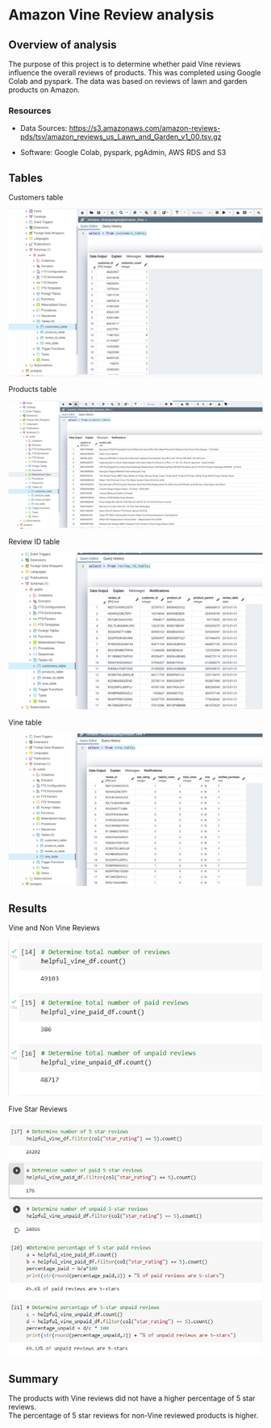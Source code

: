 # Amazon Vine Review analysis



## Overview of analysis


The purpose of this project is to determine whether paid Vine reviews influence the overall reviews of products. This was completed using Google Colab and pyspark. The data was based on reviews of lawn and garden products on Amazon.



### Resources


* Data Sources: https://s3.amazonaws.com/amazon-reviews-pds/tsv/amazon_reviews_us_Lawn_and_Garden_v1_00.tsv.gz


* Software: Google Colab, pyspark, pgAdmin, AWS RDS and S3



## Tables 


Customers table


![customers_table](https://github.com/Williamj83/Amazon_Vine_Analysis/blob/main/Images/customers_table.png)




Products table


![products_table](https://github.com/Williamj83/Amazon_Vine_Analysis/blob/main/Images/products_table.png)



Review ID table


![review_id_table](https://github.com/Williamj83/Amazon_Vine_Analysis/blob/main/Images/review_id_table.png)



Vine table


![vine_table](Images/vine_table.png)



## Results


Vine and Non Vine Reviews

![Vine and Non Vine Reviews](https://github.com/Williamj83/Amazon_Vine_Analysis/blob/main/Images/vine_reviews.png)

Five Star Reviews

![Five Star Reviews](https://github.com/Williamj83/Amazon_Vine_Analysis/blob/main/Images/5%20star%20reviews.png)


## Summary


The products with Vine reviews did not have a higher percentage of 5 star reviews.  
The percentage of 5 star reviews for non-Vine reviewed products is higher.


